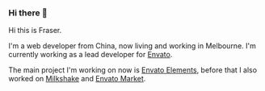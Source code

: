 ### Hi there 👋

<!--
**fraserxu/fraserxu** is a ✨ _special_ ✨ repository because its `README.md` (this file) appears on your GitHub profile.

Here are some ideas to get you started:

- 🔭 I’m currently working on ...
- 🌱 I’m currently learning ...
- 👯 I’m looking to collaborate on ...
- 🤔 I’m looking for help with ...
- 💬 Ask me about ...
- 📫 How to reach me: ...
- 😄 Pronouns: ...
- ⚡ Fun fact: ...
-->

Hi this is Fraser.

I'm a web developer from China, now living and working in Melbourne. I'm currently working as a lead developer for [Envato](https://envato.com).

The main project I'm working on now is [Envato Elements](https://elements.envato.com/), before that I also worked on [Milkshake](https://milkshake.app/) and [Envato Market](https://themeforest.net).
